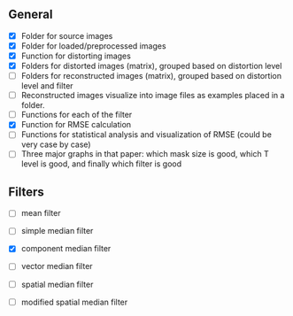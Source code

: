 ## General
- [x] Folder for source images
- [x] Folder for loaded/preprocessed images
- [x] Function for distorting images
- [x] Folders for distorted images (matrix), grouped based on distortion level
- [ ] Folders for reconstructed images (matrix), grouped based on distortion level and filter
- [ ] Reconstructed images visualize into image files as examples placed in a folder.
- [ ] Functions for each of the filter
- [x] Function for RMSE calculation
- [ ] Functions for statistical analysis and visualization of RMSE (could be very case by case)
- [ ] Three major graphs in that paper: which mask size is good, which T level is good, and finally which filter is good

## Filters
- [ ] mean filter
- [ ] simple median filter
- [x] component median filter
- [ ] vector median filter
- [ ] spatial median filter
- [ ] modified spatial median filter

